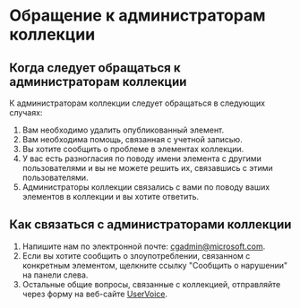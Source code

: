 # Обращение к администраторам коллекции

## Когда следует обращаться к администраторам коллекции

К администраторам коллекции следует обращаться в следующих случаях:

1. Вам необходимо удалить опубликованный элемент.
2. Вам необходима помощь, связанная с учетной записью.
3. Вы хотите сообщить о проблеме в элементах коллекции.
4. У вас есть разногласия по поводу имени элемента с другими пользователями и вы не можете решить их, связавшись с этими пользователями.
5. Администраторы коллекции связались с вами по поводу ваших элементов в коллекции и вы хотите ответить.

## Как связаться с администраторами коллекции

1. Напишите нам по электронной почте: cgadmin@microsoft.com.
2. Если вы хотите сообщить о злоупотреблении, связанном с конкретным элементом, щелкните ссылку "Сообщить о нарушении" на панели слева.
3. Остальные общие вопросы, связанные с коллекцией, отправляйте через форму на веб-сайте [UserVoice](http://windowsserver.uservoice.com/forums/301869-powershell).


<!--HONumber=Aug16_HO3-->


